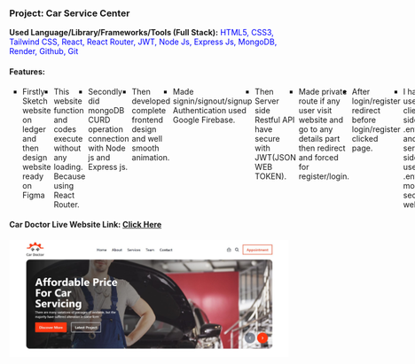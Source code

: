 ﻿<h3>Project: Car Service Center</h3>
<p><b>Used Language/Library/Frameworks/Tools (Full Stack):</b> <span style="color:blue;">HTML5, CSS3, Tailwind CSS, React, React Router, JWT, Node Js, Express Js, MongoDB, Render, Github, Git</span></p>
<h4>Features:</h4>
<ul type="square" style="display:flex; gap:5px; margin-bottom:10px;">
  <li>Firstly Sketch website on ledger and then design website ready on Figma</li>
  <li>This website function and codes execute without any loading. Because using React Router.</li>
  <li>Secondly did mongoDB CURD operation connection with Node js and Express js.</li>
  <li>Then developed complete frontend design and well smooth animation.</li>
  <li>Made signin/signout/signup Authentication used Google Firebase.</li>
  <li>Then Server side Restful API have secure with JWT(JSON WEB TOKEN).</li>
  <li>Made private route if any user visit website and go to any details part then redirect and forced for register/login.</li>
  <li>After login/register redirect before login/register clicked page.</li>
  <li>I have used on client side .env.local and server side used .env for more secure website.</li>
  <li>Then saved server side code privately and client side code publicly.</li>
  <li>Server side deploy on Render.</li>
  <li>Client side deploy on firebase hosting.</li>
</ul>
<div style="margin-bottom:20px;"><h4>Car Doctor Live Website Link: <a href="https://cars-doctor-54bba.web.app/" target="_blank">Click Here</h4></a></div>
<img src="cover-img.JPG"/>
 
